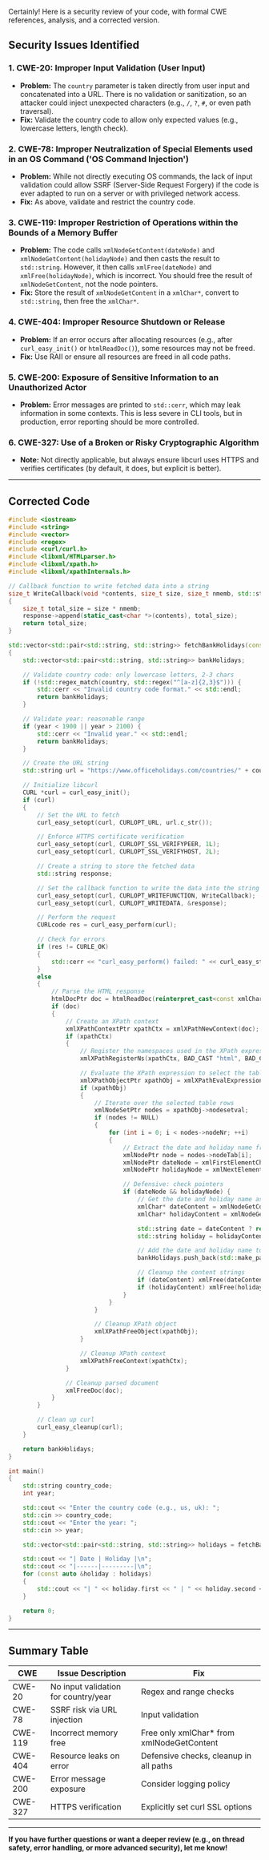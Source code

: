 Certainly! Here is a security review of your code, with formal CWE references, analysis, and a corrected version.

## Security Issues Identified

### 1. CWE-20: Improper Input Validation (User Input)
- **Problem:** The `country` parameter is taken directly from user input and concatenated into a URL. There is no validation or sanitization, so an attacker could inject unexpected characters (e.g., `/`, `?`, `#`, or even path traversal).
- **Fix:** Validate the country code to allow only expected values (e.g., lowercase letters, length check).

### 2. CWE-78: Improper Neutralization of Special Elements used in an OS Command ('OS Command Injection')
- **Problem:** While not directly executing OS commands, the lack of input validation could allow SSRF (Server-Side Request Forgery) if the code is ever adapted to run on a server or with privileged network access.
- **Fix:** As above, validate and restrict the country code.

### 3. CWE-119: Improper Restriction of Operations within the Bounds of a Memory Buffer
- **Problem:** The code calls `xmlNodeGetContent(dateNode)` and `xmlNodeGetContent(holidayNode)` and then casts the result to `std::string`. However, it then calls `xmlFree(dateNode)` and `xmlFree(holidayNode)`, which is incorrect. You should free the result of `xmlNodeGetContent`, not the node pointers.
- **Fix:** Store the result of `xmlNodeGetContent` in a `xmlChar*`, convert to `std::string`, then free the `xmlChar*`.

### 4. CWE-404: Improper Resource Shutdown or Release
- **Problem:** If an error occurs after allocating resources (e.g., after `curl_easy_init()` or `htmlReadDoc()`), some resources may not be freed.
- **Fix:** Use RAII or ensure all resources are freed in all code paths.

### 5. CWE-200: Exposure of Sensitive Information to an Unauthorized Actor
- **Problem:** Error messages are printed to `std::cerr`, which may leak information in some contexts. This is less severe in CLI tools, but in production, error reporting should be more controlled.

### 6. CWE-327: Use of a Broken or Risky Cryptographic Algorithm
- **Note:** Not directly applicable, but always ensure libcurl uses HTTPS and verifies certificates (by default, it does, but explicit is better).

---

## Corrected Code

```cpp
#include <iostream>
#include <string>
#include <vector>
#include <regex>
#include <curl/curl.h>
#include <libxml/HTMLparser.h>
#include <libxml/xpath.h>
#include <libxml/xpathInternals.h>

// Callback function to write fetched data into a string
size_t WriteCallback(void *contents, size_t size, size_t nmemb, std::string *response)
{
    size_t total_size = size * nmemb;
    response->append(static_cast<char *>(contents), total_size);
    return total_size;
}

std::vector<std::pair<std::string, std::string>> fetchBankHolidays(const std::string& country, int year)
{
    std::vector<std::pair<std::string, std::string>> bankHolidays;

    // Validate country code: only lowercase letters, 2-3 chars
    if (!std::regex_match(country, std::regex("^[a-z]{2,3}$"))) {
        std::cerr << "Invalid country code format." << std::endl;
        return bankHolidays;
    }

    // Validate year: reasonable range
    if (year < 1900 || year > 2100) {
        std::cerr << "Invalid year." << std::endl;
        return bankHolidays;
    }

    // Create the URL string
    std::string url = "https://www.officeholidays.com/countries/" + country + "/" + std::to_string(year);

    // Initialize libcurl
    CURL *curl = curl_easy_init();
    if (curl)
    {
        // Set the URL to fetch
        curl_easy_setopt(curl, CURLOPT_URL, url.c_str());

        // Enforce HTTPS certificate verification
        curl_easy_setopt(curl, CURLOPT_SSL_VERIFYPEER, 1L);
        curl_easy_setopt(curl, CURLOPT_SSL_VERIFYHOST, 2L);

        // Create a string to store the fetched data
        std::string response;

        // Set the callback function to write the data into the string
        curl_easy_setopt(curl, CURLOPT_WRITEFUNCTION, WriteCallback);
        curl_easy_setopt(curl, CURLOPT_WRITEDATA, &response);

        // Perform the request
        CURLcode res = curl_easy_perform(curl);

        // Check for errors
        if (res != CURLE_OK)
        {
            std::cerr << "curl_easy_perform() failed: " << curl_easy_strerror(res) << std::endl;
        }
        else
        {
            // Parse the HTML response
            htmlDocPtr doc = htmlReadDoc(reinterpret_cast<const xmlChar *>(response.c_str()), nullptr, nullptr, HTML_PARSE_NOERROR | HTML_PARSE_NOWARNING);
            if (doc)
            {
                // Create an XPath context
                xmlXPathContextPtr xpathCtx = xmlXPathNewContext(doc);
                if (xpathCtx)
                {
                    // Register the namespaces used in the XPath expressions
                    xmlXPathRegisterNs(xpathCtx, BAD_CAST "html", BAD_CAST "http://www.w3.org/1999/xhtml");

                    // Evaluate the XPath expression to select the table rows
                    xmlXPathObjectPtr xpathObj = xmlXPathEvalExpression(BAD_CAST "//html:table[@id='public_holidays']/html:tbody/html:tr", xpathCtx);
                    if (xpathObj)
                    {
                        // Iterate over the selected table rows
                        xmlNodeSetPtr nodes = xpathObj->nodesetval;
                        if (nodes != NULL)
                        {
                            for (int i = 0; i < nodes->nodeNr; ++i)
                            {
                                // Extract the date and holiday name from each row
                                xmlNodePtr node = nodes->nodeTab[i];
                                xmlNodePtr dateNode = xmlFirstElementChild(node);
                                xmlNodePtr holidayNode = xmlNextElementSibling(dateNode);

                                // Defensive: check pointers
                                if (dateNode && holidayNode) {
                                    // Get the date and holiday name as strings
                                    xmlChar* dateContent = xmlNodeGetContent(dateNode);
                                    xmlChar* holidayContent = xmlNodeGetContent(holidayNode);

                                    std::string date = dateContent ? reinterpret_cast<char *>(dateContent) : "";
                                    std::string holiday = holidayContent ? reinterpret_cast<char *>(holidayContent) : "";

                                    // Add the date and holiday name to the vector
                                    bankHolidays.push_back(std::make_pair(date, holiday));

                                    // Cleanup the content strings
                                    if (dateContent) xmlFree(dateContent);
                                    if (holidayContent) xmlFree(holidayContent);
                                }
                            }
                        }

                        // Cleanup XPath object
                        xmlXPathFreeObject(xpathObj);
                    }

                    // Cleanup XPath context
                    xmlXPathFreeContext(xpathCtx);
                }

                // Cleanup parsed document
                xmlFreeDoc(doc);
            }
        }

        // Clean up curl
        curl_easy_cleanup(curl);
    }

    return bankHolidays;
}

int main()
{
    std::string country_code;
    int year;

    std::cout << "Enter the country code (e.g., us, uk): ";
    std::cin >> country_code;
    std::cout << "Enter the year: ";
    std::cin >> year;

    std::vector<std::pair<std::string, std::string>> holidays = fetchBankHolidays(country_code, year);

    std::cout << "| Date | Holiday |\n";
    std::cout << "|------|---------|\n";
    for (const auto &holiday : holidays)
    {
        std::cout << "| " << holiday.first << " | " << holiday.second << " |\n";
    }

    return 0;
}
```

---

## Summary Table

| CWE   | Issue Description | Fix |
|-------|-------------------|-----|
| CWE-20 | No input validation for country/year | Regex and range checks |
| CWE-78 | SSRF risk via URL injection | Input validation |
| CWE-119 | Incorrect memory free | Free only xmlChar* from xmlNodeGetContent |
| CWE-404 | Resource leaks on error | Defensive checks, cleanup in all paths |
| CWE-200 | Error message exposure | Consider logging policy |
| CWE-327 | HTTPS verification | Explicitly set curl SSL options |

---

**If you have further questions or want a deeper review (e.g., on thread safety, error handling, or more advanced security), let me know!**